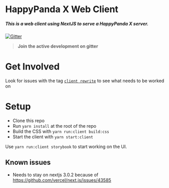 # HappyPanda X Web Client

##### This is a web client using NextJS to serve a HappyPanda X server.

[![Gitter](https://badges.gitter.im/Join%20Chat.svg)](https://gitter.im/Pewpews/happypandax?utm_source=badge&utm_medium=badge&utm_campaign=pr-badge&utm_content=badge)

> **Join the active development on gitter**

# Get Involved

Look for issues with the tag [`client rewrite`](https://github.com/happypandax/happypandax/issues) to see what needs to be worked on

# Setup

- Clone this repo
- Run `yarn install` at the root of the repo
- Build the CSS with `yarn run:client build:css`
- Start the client with `yarn start:client`

Use `yarn run:client storybook` to start working on the UI.

## Known issues
- Needs to stay on nextjs 3.0.2 because of https://github.com/vercel/next.js/issues/43585